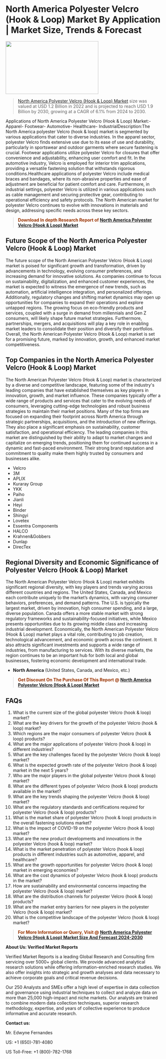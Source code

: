 <p><h1>North America Polyester Velcro (Hook & Loop) Market By Application | Market Size, Trends & Forecast</h1><p><img class="aligncenter size-medium wp-image-105565" src="https://ffe5etoiles.com/wp-content/uploads/2025/01/MST7-300x171.png" alt="" width="300" height="171" /></p><blockquote><p><a href="https://www.verifiedmarketreports.com/download-sample/?rid=600816&utm_source=Github-NA&utm_medium=377" target="_blank">North America Polyester Velcro (Hook & Loop) Market</a> size was valued at USD 1.2 Billion in 2022 and is projected to reach USD 1.9 Billion by 2030, growing at a CAGR of 6.1% from 2024 to 2030.</p></blockquote>Applications of North America Polyester Velcro (Hook & Loop) Market:- Apparel- Footwear- Automotive- Healthcare- IndustrialDescription:The North America polyester Velcro (hook & loop) market is segmented by various applications that cater to diverse industries. In the apparel sector, polyester Velcro finds extensive use due to its ease of use and durability, particularly in sportswear and outdoor garments where secure fastening is crucial. Footwear applications utilize polyester Velcro for closures that offer convenience and adjustability, enhancing user comfort and fit. In the automotive industry, Velcro is employed for interior trim applications, providing a versatile fastening solution that withstands rigorous conditions.Healthcare applications of polyester Velcro include medical braces and bandages, where its non-abrasive properties and ease of adjustment are beneficial for patient comfort and care. Furthermore, in industrial settings, polyester Velcro is utilized in various applications such as cable management and securing protective gear, contributing to operational efficiency and safety protocols. The North American market for polyester Velcro continues to evolve with innovations in materials and design, addressing specific needs across these key sectors.</p><blockquote><p><span style="color: #993300;"><strong>Download In depth Research Report of <a href="https://www.verifiedmarketreports.com/download-sample/?rid=600816&utm_source=Github-NA&utm_medium=377">North America Polyester Velcro (Hook & Loop) Market</a></strong></span></p></blockquote><h2>Future Scope of the North America Polyester Velcro (Hook & Loop) Market</h2><p>The future scope of the North American Polyester Velcro (Hook & Loop) market is poised for significant growth and transformation, driven by advancements in technology, evolving consumer preferences, and increasing demand for innovative solutions. As companies continue to focus on sustainability, digitalization, and enhanced customer experiences, the market is expected to witness the emergence of new trends, such as automation, artificial intelligence integration, and personalized offerings. Additionally, regulatory changes and shifting market dynamics may open up opportunities for companies to expand their operations and explore untapped regions. The growing focus on eco-friendly products and services, coupled with a surge in demand from millennials and Gen Z consumers, will likely shape future market strategies. Furthermore, partnerships, mergers, and acquisitions will play a key role in enabling market leaders to consolidate their position and diversify their portfolios. Overall, the North American Polyester Velcro (Hook & Loop) market is set for a promising future, marked by innovation, growth, and enhanced market competitiveness.</p><h2>Top Companies in the North America Polyester Velcro (Hook & Loop) Market</h2><p>The North American Polyester Velcro (Hook & Loop) market is characterized by a diverse and competitive landscape, featuring some of the industry's leading companies that have established themselves as key players in innovation, growth, and market influence. These companies typically offer a wide range of products and services that cater to the evolving needs of consumers, leveraging cutting-edge technologies and robust business strategies to maintain their market positions. Many of the top firms are focused on expanding their footprint across North America through strategic partnerships, acquisitions, and the introduction of new offerings. They also place a significant emphasis on sustainability, customer satisfaction, and operational efficiency. The leading companies in this market are distinguished by their ability to adapt to market changes and capitalize on emerging trends, positioning them for continued success in a dynamic and fast-paced environment. Their strong brand reputation and commitment to quality make them highly trusted by consumers and businesses alike.</p><p><ul><li>Velcro </li><li> 3M </li><li> APLIX </li><li> Kuraray Group </li><li> YKK </li><li> Paiho </li><li> Jianli </li><li> Heyi </li><li> Binder </li><li> Shingyi </li><li> Lovetex </li><li> Essentra Components </li><li> HALCO </li><li> Krahnen&Gobbers </li><li> Dunlap </li><li> DirecTex</li></ul></p><h2>Regional Diversity and Economic Significance of Polyester Velcro (Hook & Loop) Market</h2><p>The North American Polyester Velcro (Hook & Loop) market exhibits significant regional diversity, with key players and trends varying across different countries and regions. The United States, Canada, and Mexico each contribute uniquely to the market’s dynamics, with varying consumer behaviors, preferences, and demand patterns. The U.S. is typically the largest market, driven by innovation, high consumer spending, and a large, diverse population. Canada offers a more stable market with strong regulatory frameworks and sustainability-focused initiatives, while Mexico presents opportunities due to its growing middle class and increasing industrial development. Economically, the North American Polyester Velcro (Hook & Loop) market plays a vital role, contributing to job creation, technological advancement, and economic growth across the continent. It also attracts significant investments and supports a wide range of industries, from manufacturing to services. With its diverse markets, the region continues to be an important hub for both local and global businesses, fostering economic development and international trade.</p><ul> <li><strong>North America</strong> (United States, Canada, and Mexico, etc.)</li></ul><blockquote><p><span style="color: #993300;"><strong>Get Discount On The Purchase Of This Report @ <a href="https://www.verifiedmarketreports.com/ask-for-discount/?rid=600816&utm_source=Github-NA&utm_medium=377">North America Polyester Velcro (Hook & Loop) Market</a></strong></span></p></blockquote><h2>FAQs</h2><p><ol> <li>What is the current size of the global polyester Velcro (hook & loop) market?</div><div></li> <li>What are the key drivers for the growth of the polyester Velcro (hook & loop) market?</div><div></li> <li>Which regions are the major consumers of polyester Velcro (hook & loop) products?</div><div></li> <li>What are the major applications of polyester Velcro (hook & loop) in different industries?</div><div></li> <li>What are the key challenges faced by the polyester Velcro (hook & loop) market?</div><div></li> <li>What is the expected growth rate of the polyester Velcro (hook & loop) market in the next 5 years?</div><div></li> <li>Who are the major players in the global polyester Velcro (hook & loop) market?</div><div></li> <li>What are the different types of polyester Velcro (hook & loop) products available in the market?</div><div></li> <li>What are the key trends shaping the polyester Velcro (hook & loop) market?</div><div></li> <li>What are the regulatory standards and certifications required for polyester Velcro (hook & loop) products?</div><div></li> <li>What is the market share of polyester Velcro (hook & loop) products in the overall fastening solutions market?</div><div></li> <li>What is the impact of COVID-19 on the polyester Velcro (hook & loop) market?</div><div></li> <li>What are the new product developments and innovations in the polyester Velcro (hook & loop) market?</div><div></li> <li>What is the market penetration of polyester Velcro (hook & loop) products in different industries such as automotive, apparel, and healthcare?</div><div></li> <li>What are the growth opportunities for polyester Velcro (hook & loop) market in emerging economies?</div><div></li> <li>What are the cost dynamics of polyester Velcro (hook & loop) products in the market?</div><div></li> <li>How are sustainability and environmental concerns impacting the polyester Velcro (hook & loop) market?</div><div></li> <li>What are the distribution channels for polyester Velcro (hook & loop) products?</div><div></li> <li>What are the market entry barriers for new players in the polyester Velcro (hook & loop) market?</div><div></li> <li>What is the competitive landscape of the polyester Velcro (hook & loop) market?</div><div></li></ol></p><blockquote><p><span style="color: #993300;"><strong>For More Information or Query, Visit @ <a href="https://www.verifiedmarketreports.com/product/polyester-velcro-hook-and-loop-market/">North America Polyester Velcro (Hook & Loop) Market Size And Forecast 2024-2030</a></strong></span></p></blockquote><p><strong>About Us: Verified Market Reports</strong></p><p>Verified Market Reports is a leading Global Research and Consulting firm servicing over 5000+ global clients. We provide advanced analytical research solutions while offering information-enriched research studies. We also offer insights into strategic and growth analyses and data necessary to achieve corporate goals and critical revenue decisions.</p><p>Our 250 Analysts and SMEs offer a high level of expertise in data collection and governance using industrial techniques to collect and analyze data on more than 25,000 high-impact and niche markets. Our analysts are trained to combine modern data collection techniques, superior research methodology, expertise, and years of collective experience to produce informative and accurate research.</p><p><strong>Contact us:</strong></p><p>Mr. Edwyne Fernandes</p><p>US: +1 (650)-781-4080</p><p>US Toll-Free: +1 (800)-782-1768</p>
